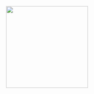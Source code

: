 <div align="center">
  <img src="https://media.giphy.com/media/du3J3cXyzhj75IOgvA/giphy.gif" width="220">
</div>
